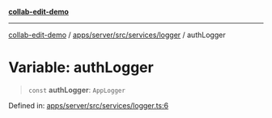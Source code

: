 [**collab-edit-demo**](../../../../../../README.md)

***

[collab-edit-demo](../../../../../../README.md) / [apps/server/src/services/logger](../README.md) / authLogger

# Variable: authLogger

> `const` **authLogger**: `AppLogger`

Defined in: [apps/server/src/services/logger.ts:6](https://github.com/austyle-io/pub-sub-demo/blob/facd25f09850fc4e78e94ce267c52e173d869933/apps/server/src/services/logger.ts#L6)
